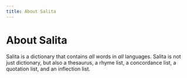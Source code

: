```yaml
---
title: About Salita
---
```


# About Salita

Salita is a dictionary that contains *all* words in *all* languages. Salita is not just dictionary, but also a thesaurus, a rhyme list, a concordance list, a quotation list, and an inflection list.